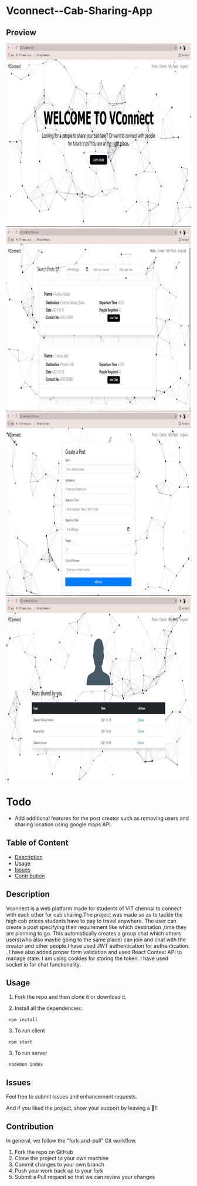# Vconnect--Cab-Sharing-App

## Preview
<img src="./screenshots/homepage.JPG" width="1000" height="500">
<img src="./screenshots/posts.JPG" width="1000" height="500">
<img src="./screenshots/create.JPG" width="1000" height="500">
<img src="./screenshots/userposts.JPG" width="1000" height="500">


# Todo 
 <ul>
  <li>Add additional features for the post creator such as removing users and sharing location using google maps API. </li>
 </ul>
 
## Table of Content
- [Description](#description)
- [Usage](#usage)
- [Issues](#issues)
- [Contribution](#contribution)


## Description
Vconnect is a web platform made for students of VIT chennai to connect with each other for cab sharing.The project was made so as to tackle the high cab prices students have to pay to travel anywhere. The user can create a post specifying their requirement like which destination
,time they are planning to go. This automatically creates
a group chat which others users(who also maybe going to the same place) can join and chat with the creator and other people.I have used JWT authentication for authentication.
. I have also added proper form validation and used React Context API to manage  state. I am using
cookies for storing the token. I have used socket.io for chat functionality. 

## Usage 

1. Fork the repo and then clone it or download it.  

2. Install all the dependencies:
```
 npm install
```

3. To run client
```
 npm start
```
3. To run server
```
 nodemon index
```

## Issues
Feel free to submit issues and enhancement requests.

And if you liked the project, show your support by leaving a 🌟!! 

## Contribution

In general, we follow the "fork-and-pull" Git workflow.

1. Fork the repo on GitHub
2. Clone the project to your own machine
3. Commit changes to your own branch
4. Push your work back up to your fork
5. Submit a Pull request so that we can review your changes
